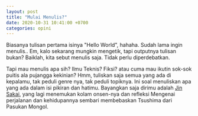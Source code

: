 ```yaml
---
layout: post
title: "Mulai Menulis?"
date: 2020-10-31 10:41:00 +0700
categories: opini
---
```


Biasanya tulisan pertama isinya "Hello World", hahaha.
Sudah lama ingin menulis.. Em, kalo sekarang mungkin mengetik, tapi outputnya tulisan bukan? Baiklah, kita sebut menulis saja. Tidak perlu diperdebatkan.

Tapi mau menulis apa sih? Ilmu Teknis? Fiksi? atau cuma mau ikutin sok-sok puitis ala pujangga kekinian?
Hmm, tuliskan saja semua yang ada di kepalamu, tak peduli genre nya, tak peduli topiknya. Ini soal menuliskan apa yang ada dalam isi pikiran dan hatimu. Bayangkan saja dirimu adalah [Jin Sakai](https://en.wikipedia.org/wiki/Ghost_of_Tsushima), yang lagi menemukan kolam onsen-nya dan refleksi Mengenai perjalanan dan kehidupannya sembari membebaskan Tsushima dari Pasukan Mongol.